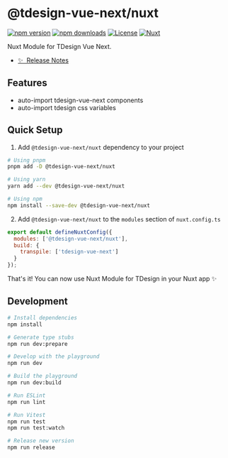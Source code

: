 # @tdesign-vue-next/nuxt

[![npm version][npm-version-src]][npm-version-href]
[![npm downloads][npm-downloads-src]][npm-downloads-href]
[![License][license-src]][license-href]
[![Nuxt][nuxt-src]][nuxt-href]

Nuxt Module for TDesign Vue Next.

- [✨ &nbsp;Release Notes](/CHANGELOG.md)
  <!-- - [🏀 Online playground](https://stackblitz.com/github/your-org/my-module?file=playground%2Fapp.vue) -->
  <!-- - [📖 &nbsp;Documentation](https://example.com) -->

## Features

<!-- Highlight some of the features your module provide here -->

- auto-import tdesign-vue-next components
- auto-import tdesign css variables

## Quick Setup

1. Add `@tdesign-vue-next/nuxt` dependency to your project

```bash
# Using pnpm
pnpm add -D @tdesign-vue-next/nuxt

# Using yarn
yarn add --dev @tdesign-vue-next/nuxt

# Using npm
npm install --save-dev @tdesign-vue-next/nuxt
```

2. Add `@tdesign-vue-next/nuxt` to the `modules` section of `nuxt.config.ts`

```js
export default defineNuxtConfig({
  modules: ['@tdesign-vue-next/nuxt'],
  build: {
    transpile: ['tdesign-vue-next']
  }
});
```

That's it! You can now use Nuxt Module for TDesign in your Nuxt app ✨

## Development

```bash
# Install dependencies
npm install

# Generate type stubs
npm run dev:prepare

# Develop with the playground
npm run dev

# Build the playground
npm run dev:build

# Run ESLint
npm run lint

# Run Vitest
npm run test
npm run test:watch

# Release new version
npm run release
```

<!-- Badges -->

[npm-version-src]: https://img.shields.io/npm/v/@tdesign-vue-next/nuxt/latest.svg?style=flat&colorA=020420&colorB=00DC82
[npm-version-href]: https://npmjs.com/package/@tdesign-vue-next/nuxt
[npm-downloads-src]: https://img.shields.io/npm/dm/@tdesign-vue-next/nuxt.svg?style=flat&colorA=020420&colorB=00DC82
[npm-downloads-href]: https://npmjs.com/package/@tdesign-vue-next/nuxt
[license-src]: https://img.shields.io/npm/l/@tdesign-vue-next/nuxt.svg?style=flat&colorA=020420&colorB=00DC82
[license-href]: https://npmjs.com/package/@tdesign-vue-next/nuxt
[nuxt-src]: https://img.shields.io/badge/Nuxt-020420?logo=nuxt.js
[nuxt-href]: https://nuxt.com
